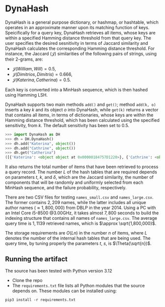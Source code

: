 # DynaHash
DynaHash is a general purpose dictionary, or hashmap, or hashtable, which operates in an approximate manner upon its matching function of keys. 
Speicifically for a query key, DynaHash retrieves all items, whose keys are within a specified Hamming distance threshold from that query key. 
Τhe user specifies the desired sesnitivity in terms of Jaccard similarity and DynaHash calculates the corresponding Hamming distance threshold. 
For instance, the Jaccard $(\mathcal{J})$ similarities of the following pairs of strings, using their 2-grams, are: 
- $\mathcal{J}(\textit{William}, \textit{Will}) = 0.5$,  
- $\mathcal{J}(\textit{Dimitrios}, \textit{Dimitris}) = 0.666$,  
- $\mathcal{J}(\textit{Katerina}, \textit{Catherina}) = 0.5$.  

Each key is converted into a MinHash sequence, which is then hashed using Hamming LSH.

DynaHash supports two main methods `add()` and `get()`; method `add(k, o)` inserts a key $k$ and its object $o$ into DynaHash, while `get(k)` returns a vector that contains all items, in terms of dictionaries, whose keys are within the Hamming distance threshold, which has been calculated using the specified sensitivity, from $k$. The default sensitivity has been set to $0.5$.  

```python
>>> import DynaHash as DH
>>> dh = DH.DynaHash()
>>> dh.add("Katerina", object())
>>> dh.add("Cathrine", object())
>>> dh.get("Catherina")
([{'Katerina': <object object at 0x00000184757D1220>}, {'Cathrine': <object object at 0x00000184757D1820>}], 2)
```
It also returns the total number of items that have been retrieved to process a query record. The number $L$ of the hash tables that are required depends on parameters $t$, $k$, and $\delta$, which are the Jaccard similarity, the number of components that will be randomly and uniformly selected from each MinHash sequence, and the failure probability, respectively. 

There are two CSV files for testing `names_small.csv` and `names_large.csv`. The former contains $2,209$ names, while the latter includes all unique author names ($\approx 1,800,000$) from DBLP in the year 2014.
Using a PC with an Intel Core i5-8500 @3.00GHz, it takes almost $7,800$ seconds to build the indexing structure that contains all names of `names_large.csv`. The average query time is $1,1139$ retrieved names, which is $\approx \sqrt{1,800,000}$.

The storage requirements are $O(Ln)$ in the number $n$ of items, where $L$ denotes the number of the internal hash tables that are being used.
The query time, by tuning properly the parameters $t$, $s$, is $\Theta(\sqrt{n})$.



## Running the artifact
The source has been tested with Python version 3.12
- Clone the repo
- The `requirements.txt` file lists all Python modules that the source depends on. These modules can be installed using:
 ```
pip3 install -r requirements.txt
```
